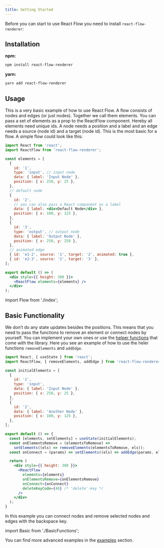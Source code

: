 ```yaml
---
title: Getting Started
---
```


Before you can start to use React Flow you need to install `react-flow-renderer`:

## Installation

**npm:**
```bash
npm install react-flow-renderer
```

**yarn:**
```bash
yarn add react-flow-renderer
```

## Usage

This is a very basic example of how to use React Flow. A flow consists of nodes and edges (or just nodes). Together we call them elements. You can pass a set of elements as a prop to the ReactFlow component. Hereby all elements need unique ids. A node needs a position and a label and an edge needs a source (node id) and a target (node id). This is the most basic for a flow. A simple flow could look like this:

```jsx
import React from 'react';
import ReactFlow from 'react-flow-renderer';

const elements = [
  {
    id: '1',
    type: 'input', // input node
    data: { label: 'Input Node' },
    position: { x: 250, y: 25 },
  },
  // default node
  {
    id: '2',
    // you can also pass a React component as a label
    data: { label: <div>Default Node</div> },
    position: { x: 100, y: 125 },
  },
  {
    id: '3',
    type: 'output', // output node
    data: { label: 'Output Node' },
    position: { x: 250, y: 250 },
  },
  // animated edge
  { id: 'e1-2', source: '1', target: '2', animated: true },
  { id: 'e2-3', source: '2', target: '3' },
];

export default () => (
  <div style={{ height: 300 }}>
    <ReactFlow elements={elements} />
  </div>
);
```

import Flow from './index';

<Flow />

<InfoBox title="Attention!" text="The dimensions of your React Flow component depend on the parents dimensions."/>

## Basic Functionality

We don’t do any state updates besides the positions. This means that you need to pass the functions to remove an element or connect nodes by yourself. You can implement your own ones or use the [helper functions](/docs/api/helper-functions/) that come with the library. Here you see an example of how to use the heler functions `removeElements` and `addEdge`.


```jsx
import React, { useState } from 'react';
import ReactFlow, { removeElements, addEdge } from 'react-flow-renderer';

const initialElements = [
  {
    id: '1',
    type: 'input',
    data: { label: 'Input Node' },
    position: { x: 250, y: 25 },
  },
  {
    id: '2',
    data: { label: 'Another Node' },
    position: { x: 100, y: 125 },
  },
];

export default () => {
  const [elements, setElements] = useState(initialElements);
  const onElementsRemove = (elementsToRemove) =>
    setElements((els) => removeElements(elementsToRemove, els));
  const onConnect = (params) => setElements((els) => addEdge(params, els));

  return (
    <div style={{ height: 300 }}>
      <ReactFlow
        elements={elements}
        onElementsRemove={onElementsRemove}
        onConnect={onConnect}
        deleteKeyCode={46} /* 'delete'-key */
      />
    </div>
  );
}
```

In this example you can connect nodes and remove selected nodes and edges with the backspace key.

import Basic from './BasicFunctions';

<Basic />

You can find more advanced examples in the [examples](/examples/) section.
